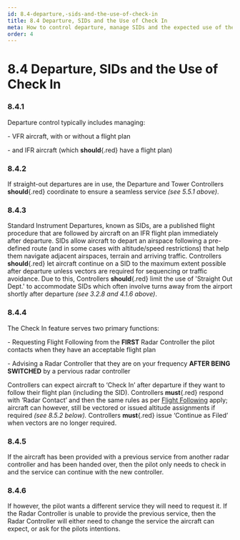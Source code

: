 ```yaml
---
id: 8.4-departure,-sids-and-the-use-of-check-in
title: 8.4 Departure, SIDs and the Use of Check In
meta: How to control departure, manage SIDs and the expected use of the Check In function.
order: 4
---
```


# 8.4  Departure, SIDs and the Use of Check In

 

### 8.4.1    

Departure control typically includes managing:

 

\-    VFR aircraft, with or without a flight plan

\-    and IFR aircraft (which **should**{.red} have a flight plan)

 

### 8.4.2    

If straight-out departures are in use, the Departure and Tower Controllers **should**{.red} coordinate to ensure a seamless service *(see 5.5.1 above)*.



### 8.4.3    

Standard Instrument Departures, known as SIDs, are a published flight procedure that are followed by aircraft on an IFR flight plan immediately after departure. SIDs allow aircraft to depart an airspace following a pre-defined route (and in some cases with altitude/speed restrictions) that help them navigate adjacent airspaces, terrain and arriving traffic. Controllers **should**{.red} let aircraft continue on a SID to the maximum extent possible after departure unless vectors are required for sequencing or traffic avoidance. Due to this, Controllers **should**{.red} limit the use of 'Straight Out Dept.' to accommodate SIDs which often involve turns away from the airport shortly after departure *(see 3.2.8 and 4.1.6 above)*.



### 8.4.4    

The Check In feature serves two primary functions:

 

\-    Requesting Flight Following from the **FIRST** Radar Controller the pilot contacts when they have an acceptable flight plan

\-    Advising a Radar Controller that they are on your frequency **AFTER BEING SWITCHED** by a pervious radar controller



Controllers can expect aircraft to ‘Check In’ after departure if they want to follow their flight plan (including the SID). Controllers **must**{.red} respond with ‘Radar Contact’ and then the same rules as per [Flight Following](/guide/atc-manual/8.-radar/8.5-flight-following#8.5-flight-following) apply; aircraft can however, still be vectored or issued altitude assignments if required *(see 8.5.2 below).* Controllers **must**{.red} issue ‘Continue as Filed’ when vectors are no longer required.



### 8.4.5

If the aircraft has been provided with a previous service from another radar controller and has been handed over, then the pilot only needs to check in and the service can continue with the new controller.



### 8.4.6    

If however, the pilot wants a different service they will need to request it. If the Radar Controller is unable to provide the previous service, then the Radar Controller will either need to change the service the aircraft can expect, or ask for the pilots intentions.

  

  